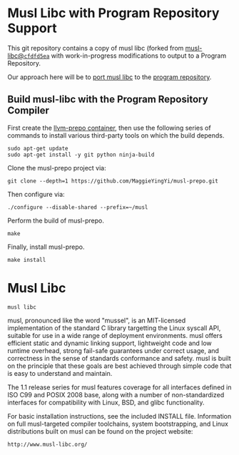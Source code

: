 # Musl Libc with Program Repository Support

This git repository contains a copy of musl libc (forked from [musl-libc@`cfdfd5ea`](http://git.musl-libc.org/cgit/musl/commit/?id=cfdfd5ea3ce14c6abf7fb22a531f3d99518b5a1b) with work-in-progress modifications to output to a Program Repository.

Our approach here will be to [port musl libc](http://wiki.musl-libc.org/wiki/Porting) to the [program repository](https://github.com/SNSystems/llvm-project-prepo).

## Build musl-libc with the Program Repository Compiler

First create the [llvm-prepo container](https://hub.docker.com/r/paulhuggett/llvm-prepo), then use the following series of commands to install various third-party tools on which the build depends.
```
sudo apt-get update
sudo apt-get install -y git python ninja-build
```
Clone the musl-prepo project via:
```
git clone --depth=1 https://github.com/MaggieYingYi/musl-prepo.git
```
Then configure via:
```
./configure --disable-shared --prefix=~/musl
```
Perform the build of musl-prepo.
```
make
```
Finally, install musl-prepo.
```
make install
```

# Musl Libc

    musl libc

musl, pronounced like the word "mussel", is an MIT-licensed
implementation of the standard C library targetting the Linux syscall
API, suitable for use in a wide range of deployment environments. musl
offers efficient static and dynamic linking support, lightweight code
and low runtime overhead, strong fail-safe guarantees under correct
usage, and correctness in the sense of standards conformance and
safety. musl is built on the principle that these goals are best
achieved through simple code that is easy to understand and maintain.

The 1.1 release series for musl features coverage for all interfaces
defined in ISO C99 and POSIX 2008 base, along with a number of
non-standardized interfaces for compatibility with Linux, BSD, and
glibc functionality.

For basic installation instructions, see the included INSTALL file.
Information on full musl-targeted compiler toolchains, system
bootstrapping, and Linux distributions built on musl can be found on
the project website:

    http://www.musl-libc.org/
